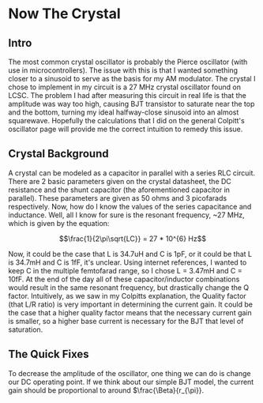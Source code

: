 # Now The Crystal

## Intro
The most common crystal oscillator is probably the Pierce oscillator (with use in microcontrollers).  The issue with this is that I wanted something closer to a sinusoid to serve as the basis for my AM modulator.  The crystal I chose to implement in my circuit is a 27 MHz crystal oscillator found on LCSC.  The problem I had after measuring this circuit in real life is that the amplitude was way too high, causing BJT transistor to saturate near the top and the bottom, turning my ideal halfway-close sinusoid into an almost squarewave.  Hopefully the calculations that I did on the general Colpitt's oscillator page will provide me the correct intuition to remedy this issue.

## Crystal Background
A crystal can be modeled as a capacitor in parallel with a series RLC circuit.  There are 2 basic parameters given on the crystal datasheet, the DC resistance and the shunt capacitor (the aforementioned capacitor in parallel).  These parameters are given as 50 ohms and 3 picofarads respectively.  Now, how do I know the values of the series capacitance and inductance.  Well, all I know for sure is the resonant frequency, ~27 MHz, which is given by the equation:

$$\frac{1}{2\pi\sqrt{LC}} = 27 * 10^{6} Hz$$

Now, it could be the case that L is 34.7uH and C is 1pF, or it could be that L is 34.7mH and C is 1fF, it's unclear.  Using internet references, I wanted to keep C in the multiple femtofarad range, so I chose L = 3.47mH and C = 10fF.  At the end of the day all of these capacitor/inductor combinations would result in the same resonant frequency, but drastically change the Q factor.  Intuitively, as we saw in my Colpitts explanation, the Quality factor (that L/R ratio) is very important in determining the current gain.  It could be the case that a higher quality factor means that the necessary current gain is smaller, so a higher base current is necessary for the BJT that level of saturation.


## The Quick Fixes

To decrease the amplitude of the oscillator, one thing we can do is change our DC operating point.  If we think about our simple BJT model, the current gain should be proportional to around $\frac{\Beta}{r_{\pi}}.